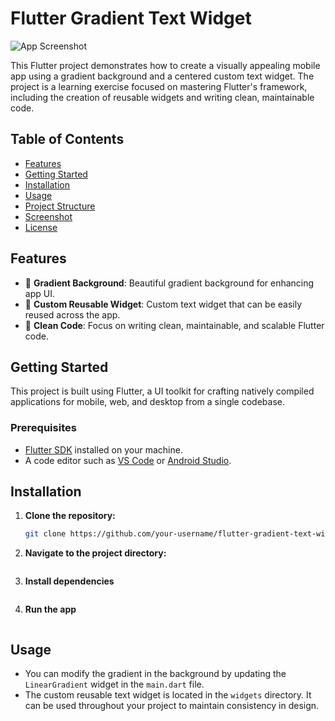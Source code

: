 # Flutter Gradient Text Widget

![App Screenshot](./assets/screenshot.png)

This Flutter project demonstrates how to create a visually appealing mobile app using a gradient background and a centered custom text widget. The project is a learning exercise focused on mastering Flutter's framework, including the creation of reusable widgets and writing clean, maintainable code.

## Table of Contents
- [Features](#features)
- [Getting Started](#getting-started)
- [Installation](#installation)
- [Usage](#usage)
- [Project Structure](#project-structure)
- [Screenshot](#screenshot)
- [License](#license)

## Features
- 🌈 **Gradient Background**: Beautiful gradient background for enhancing app UI.
- 🔧 **Custom Reusable Widget**: Custom text widget that can be easily reused across the app.
- 🧼 **Clean Code**: Focus on writing clean, maintainable, and scalable Flutter code.

## Getting Started
This project is built using Flutter, a UI toolkit for crafting natively compiled applications for mobile, web, and desktop from a single codebase.

### Prerequisites
- [Flutter SDK](https://flutter.dev/docs/get-started/install) installed on your machine.
- A code editor such as [VS Code](https://code.visualstudio.com/) or [Android Studio](https://developer.android.com/studio).

## Installation

1. **Clone the repository:**
   ```bash
   git clone https://github.com/your-username/flutter-gradient-text-widget.git

2. **Navigate to the project directory:**
   ```cd flutter-gradient-text-widget
   
3. **Install dependencies**
   ```flutter pub get
   
4. **Run the app**
   ```flutter run

## Usage
- You can modify the gradient in the background by updating the `LinearGradient` widget in the `main.dart` file.
- The custom reusable text widget is located in the `widgets` directory. It can be used throughout your project to maintain consistency in design.





